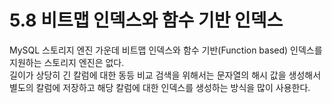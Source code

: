 # 5.8 비트맵 인덱스와 함수 기반 인덱스

MySQL 스토리지 엔진 가운데 비트맵 인덱스와 함수 기반(Function based) 인덱스를 지원하는 스토리지 엔진은 없다.  
길이가 상당히 긴 칼럼에 대한 동등 비교 검색을 위해서는 문자열의 해시 값을 생성해서 별도의 칼럼에 저장하고 해당 칼럼에 대한 인덱스를 생성하는 방식을 많이 사용한다.
